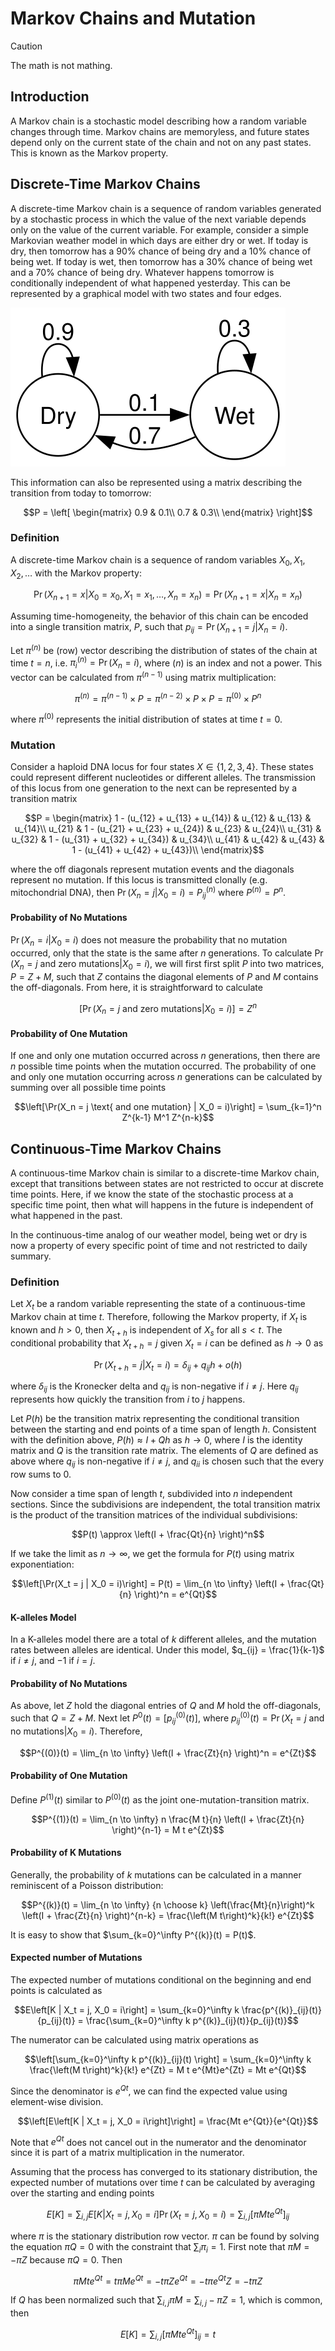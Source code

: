 # Markov Chains and Mutation

> [!CAUTION]
> The math is not mathing.

## Introduction

A Markov chain is a stochastic model describing how a random variable changes through time. Markov chains are memoryless, and future states depend only on the current state of the chain and not on any past states. This is known as the Markov property. 

## Discrete-Time Markov Chains

A discrete-time Markov chain is a sequence of random variables generated by a stochastic process in which the value of the next variable depends only on the value of the current variable. For example, consider a simple Markovian weather model in which days are either dry or wet. If today is dry, then tomorrow has a 90% chance of being dry and a 10% chance of being wet. If today is wet, then tomorrow has a 30% chance of being wet and a 70% chance of being dry. Whatever happens tomorrow is conditionally independent of what happened yesterday. This can be represented by a graphical model with two states and four edges.

![An example graphical model.](images/weather.svg)

This information can also be represented using a matrix describing the transition from today to tomorrow:

$$P = \left[
\begin{matrix}
0.9 & 0.1\\
0.7 & 0.3\\
\end{matrix}
\right]$$

### Definition
A discrete-time Markov chain is a sequence of random variables $X_0, X_1, X_2, \ldots$ with the Markov property:

$$\Pr(X_{n+1} = x | X_0 = x_0, X_1 = x_1, \ldots , X_n = x_n) = \Pr(X_{n+1} = x | X_n = x_n)$$

Assuming time-homogeneity, the behavior of this chain can be encoded into a single transition matrix, $P$, such that $p_{ij} = \Pr(X_{n+1} = j | X_n = i)$.

Let $\pi^{(n)}$ be (row) vector describing the distribution of states of the chain at time $t=n$, i.e. $`\pi^{(n)}_i = \Pr(X_{n} = i)`$, where $(n)$ is an index and not a power. This vector can be calculated from  $\pi^{(n-1)}$ using matrix multiplication:

$$\pi^{(n)} = \pi^{(n-1)} \times P = \pi^{(n-2)} \times P \times P = \pi^{(0)} \times P^n$$

where $\pi^{(0)}$ represents the initial distribution of states at time $t = 0$.

### Mutation

Consider a haploid DNA locus for four states $X \in \{1, 2, 3, 4\}$. These states could represent different nucleotides or different alleles. The transmission of this locus from one generation to the next can be represented by a transition matrix

$$P = \begin{matrix}
 1 - (u_{12} + u_{13} + u_{14}) & u_{12} & u_{13} & u_{14}\\
u_{21} & 1 - (u_{21} + u_{23} + u_{24}) & u_{23} & u_{24}\\
u_{31} & u_{32} & 1 - (u_{31} + u_{32} + u_{34}) & u_{34}\\
u_{41} & u_{42} & u_{43} & 1 - (u_{41} + u_{42} + u_{43})\\
\end{matrix}$$

where the off diagonals represent mutation events and the diagonals represent no mutation.  If this locus is transmitted clonally (e.g. mitochondrial DNA), then $\Pr(X_n = j | X_0 = i) = P^{(n)}_{ij}$ where $P^{(n)} = P^n$.

#### Probability of No Mutations

$\Pr(X_n = i | X_0 = i)$ does not measure the probability that no mutation occurred, only that the state is the same after $n$ generations. To calculate $\Pr(X_n = j \text{ and zero mutations} | X_0 = i)$, we will first first split $P$ into two matrices, $P = Z + M$, such that $Z$ contains the diagonal elements of $P$ and $M$ contains the off-diagonals. From here, it is straightforward to calculate

$$\left[\Pr(X_n = j \text{ and zero mutations} | X_0 = i)\right] = Z^n$$

#### Probability of One Mutation

If one and only one mutation occurred across $n$ generations, then there are $n$ possible time points when the mutation occurred. The probability of one and only one mutation occurring across $n$ generations can be calculated by summing over all possible time points

$$\left[\Pr(X_n = j \text{ and one mutation} | X_0 = i)\right] =
\sum_{k=1}^n Z^{k-1} M^1 Z^{n-k}$$

## Continuous-Time Markov Chains

A continuous-time Markov chain is similar to a discrete-time Markov chain, except that transitions between states are not restricted to occur at discrete time points. Here, if we know the state of the stochastic process at a specific time point, then what will happens in the future is independent of what happened in the past.

In the continuous-time analog of our weather model, being wet or dry is now a property of every specific point of time and not restricted to daily summary.

### Definition

Let $X_t$ be a random variable representing the state of a continuous-time Markov chain at time $t$. Therefore, following the Markov property, if $X_t$ is known and $h > 0$, then $X_{t+h}$ is independent of $X_s$ for all $s < t$. The conditional probability that $X_{t+h} = j$ given $X_t = i$ can be defined as $h \to 0$ as

$$\Pr(X_{t+h} = j | X_t = i) = \delta_{ij} + q_{ij} h + o(h)$$

where $\delta_{ij}$ is the Kronecker delta and $q_{ij}$ is non-negative if  $i \ne j$. Here $q_{ij}$ represents how quickly the transition from $i$ to $j$ happens.

Let $P(h)$ be the transition matrix representing the conditional transition between the starting and end points of a time span of length $h$. Consistent with the definition above, $P(h) \approx I + Qh$ as $h \to 0$, where $I$ is the identity matrix and $Q$ is the transition rate matrix. The elements of $Q$ are defined as above where $q_{ij}$ is non-negative if $i \ne j$, and $q_{ii}$ is chosen such that the every row sums to 0.

Now consider a time span of length $t$, subdivided into $n$ independent sections. Since the subdivisions are independent, the total transition matrix is the product of the transition matrices of the individual subdivisions:

$$P(t) \approx \left(I + \frac{Qt}{n} \right)^n$$

If we take the limit as $n \to \infty$, we get the formula for $P(t)$ using matrix exponentiation:

$$\left[\Pr(X_t = j | X_0 = i)\right] = P(t) = \lim_{n \to \infty} \left(I + \frac{Qt}{n} \right)^n = e^{Qt}$$

#### K-alleles Model

In a K-alleles model there are a total of $k$ different alleles, and the mutation rates between alleles are identical. Under this model, $q_{ij} = \frac{1}{k-1}$ if $i \ne j$, and $-1$ if $i = j$.


#### Probability of No Mutations

As above, let $Z$ hold the diagonal entries of $Q$ and $M$ hold the off-diagonals, such that $Q = Z + M$. Next let $`P^0(t) = \left[p^{(0)}_{ij}(t)\right]`$, where $p^{(0)}_{ij}(t) = \Pr(X_t = j \text{ and no mutations} | X_0 = i)$. Therefore,

$$P^{(0)}(t) = \lim_{n \to \infty} \left(I + \frac{Zt}{n} \right)^n = e^{Zt}$$

#### Probability of One Mutation

Define $P^{(1)}(t)$ similar to $P^{(0)}(t)$ as the joint one-mutation-transition matrix.

$$P^{(1)}(t) = \lim_{n \to \infty} n \frac{M t}{n} \left(I + \frac{Zt}{n} \right)^{n-1} = M t e^{Zt}$$

#### Probability of K Mutations

Generally, the probability of $k$ mutations can be calculated in a manner reminiscent of a Poisson distribution:

$$P^{(k)}(t) = \lim_{n \to \infty}
{n \choose k}
\left(\frac{Mt}{n}\right)^k
\left(I + \frac{Zt}{n} \right)^{n-k} = \frac{\left(M t\right)^k}{k!} e^{Zt}$$

It is easy to show that $\sum_{k=0}^\infty P^{(k)}(t) = P(t)$.

#### Expected number of Mutations

The expected number of mutations conditional on the beginning and end points is calculated as

```math
E\left[K | X_t = j, X_0 = i\right] = \sum_{k=0}^\infty k \frac{p^{(k)}_{ij}(t)}{p_{ij}(t)} =  \frac{\sum_{k=0}^\infty k p^{(k)}_{ij}(t)}{p_{ij}(t)}
```

The numerator can be calculated using matrix operations as

```math
\left[\sum_{k=0}^\infty k p^{(k)}_{ij}(t) \right] = \sum_{k=0}^\infty k \frac{\left(M t\right)^k}{k!} e^{Zt} = M t e^{Mt}e^{Zt} = Mt e^{Qt}
```

Since the denominator is $e^{Qt}$, we can find the expected value using element-wise division.

$$\left[E\left[K | X_t = j, X_0 = i\right]\right] = \frac{Mt e^{Qt}}{e^{Qt}}$$

Note that $e^{Qt}$ does not cancel out in the numerator and the denominator since it is part of a matrix multiplication in the numerator.

Assuming that the process has converged to its stationary distribution, the expected number of mutations over time $t$ can be calculated by averaging over the starting and ending points

$$E[K] = \sum_{i,j} E\left[K | X_t = j, X_0 = i\right] \Pr( X_t = j, X_0 = i) = \sum_{i,j} \left[\pi Mt e^{Qt}\right]_{ij}$$

where $\pi$ is the stationary distribution row vector. $\pi$ can be found by solving the equation $\pi Q = 0$ with the constraint that $\sum_i \pi_i = 1$. First note that $\pi M = -\pi Z$ because $\pi Q = 0$. Then

$$\pi Mt e^{Qt} = t \pi M e^{Qt} = -t \pi Z e^{Qt} = -t \pi e^{Qt} Z = -t \pi Z$$

If $Q$ has been normalized such that $\sum_{i,j} \pi M = \sum_{i,j} -\pi Z = 1$, which is common, then 

$$E[K] =  \sum_{i,j} \left[\pi Mt e^{Qt}\right]_{ij} = t$$
